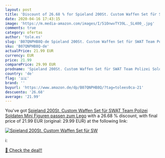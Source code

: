 ```yaml
---
layout: post
title: 'Discount of 26.68 % for Spieland 200St. Custom Waffen Set für SW'
date: 2020-04-16 17:43:15
image: 'https://m.media-amazon.com/images/I/51OnwvTY39L._SL400_.jpg'
comments: true
category: ofertas
author: 'tole.es'
slug: 'B07QNPHB8Q-de Spieland 200St. Custom Waffen Set für SWAT Team Polizei...'
sku: 'B07QNPHB8Q-de'
actualPrice: 21.99 EUR
currency: EUR
price: 21.99
comparePrice: 29.99 EUR
prodname: 'Spieland 200St. Custom Waffen Set für SWAT Team Polizei Soldaten Mini Figuren  passen zum Lego'
country: 'de'
flag: '🇩🇪'
brand: ''
buyurl: 'https://www.amazon.de/dp/B07QNPHB8Q/?tag=tolees0ca-21'
descuento: '26.68'
average: '21.99'
---
```


You've got [Spieland 200St. Custom Waffen Set für SWAT Team Polizei Soldaten Mini Figuren  passen zum Lego](https://www.amazon.de/dp/B07QNPHB8Q/?tag=tolees0ca-21) with a  26.68 % discount, with final price of 21.99 EUR (original: 29.99 EUR) at the following link:

[![Spieland 200St. Custom Waffen Set für SW](https://m.media-amazon.com/images/I/51OnwvTY39L._SL400_.jpg)](https://www.amazon.de/dp/B07QNPHB8Q/?tag=tolees0ca-21)

ℹ️:


[🛒 Check the deal!!](https://www.amazon.de/dp/B07QNPHB8Q/?tag=tolees0ca-21)
